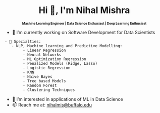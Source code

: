 <h1 align="center">Hi 👋, I'm Nihal Mishra</h1>

<h2 align="center" style="font-size: 10px;">Machine Learning Engineer | Data Science Enthusiast | Deep Learning Enthusiast</h2>


- 🔭  I’m currently working on Software Development for Data Scientists
```
- 🌱 Specialties: 
   - NLP, Machine learning and Predictive Modelling: 
        - Linear Regression 
        - Neural Networks  
        - ML Optimization Regression 
        - Penalized Models (Ridge, Lasso) 
        - Logistic Regression 
        - KNN 
        - Naïve Bayes 
        - Tree based Models 
        - Random Forest 
        - Clustering Techniques 
```

- 👯 I’m interested in applications of ML in Data Science
- 📫 Reach me at: nihalmis@buffalo.edu


